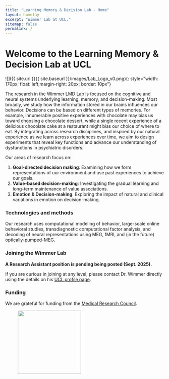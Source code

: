 ```yaml
---
title: "Learning Memory & Decision Lab - Home"
layout: homelay
excerpt: "Wimmer Lab at UCL."
sitemap: false
permalink: /
---
```


# Welcome to the Learning Memory & Decision Lab at UCL


![]({{ site.url }}{{ site.baseurl }}/images/Lab_Logo_v0.png){: style="width: 170px; float: left;margin-right: 20px; border: 10px"}


The research in the Wimmer LMD Lab is focused on the cognitive and neural systems underlying learning, memory, and decision-making. Most broadly, we study how the information stored in our brains influences our behavior. Decisions can be based on different types of memories. For example, innumerable positive experiences with chocolate may bias us toward choosing a chocolate dessert, while a single recent experience of a delicious chocolate cake at a restaurant might bias our choice of where to eat. By integrating across research disciplines, and inspired by our natural experience as we learn across experiences over time, we aim to design experiments that reveal key functions and advance our understanding of dysfunctions in psychiatric disorders.

Our areas of research focus on:

1. **Goal-directed decision making**: Examining how we form representations of our environment and use past experiences to achieve our goals.
2. **Value-based decision-making**: Investigating the gradual learning and long-term maintenance of value associations.
3. **Emotion & Decision-making**: Exploring the impact of natural and clinical variations in emotion on decision-making.

### Technologies and methods
Our research uses computational modeling of behavior, large-scale online behavioral studies, transdiagnostic computational factor analysis, and decoding of neural representations using MEG, fMRI, and (in the future) optically-pumped-MEG.


### Joining the Wimmer Lab

**A Research Assistant position is pending being posted (Sept. 2025).**

If you are curious in joining at any level, please contact Dr. Wimmer directly using the details on his [UCL profile page](https://iris.ucl.ac.uk/iris/browse/profile?upi=GEWIM96).


### Funding
We are grateful for funding from the [Medical Research Council](https://www.ukri.org/councils/mrc/).

<figure class="third">
<img src="{{ site.url }}{{ site.baseurl }}/images/logopic/Logo_MRC.png" style="width: 200px">






